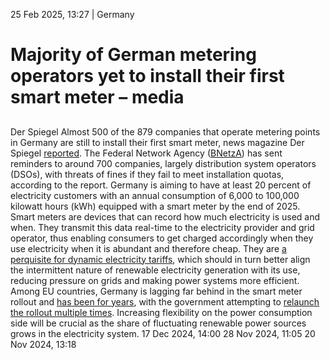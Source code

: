 25 Feb 2025, 13:27
| 
Germany
# Majority of German metering operators yet to install their first smart meter – media
## 
Der Spiegel
Almost 500 of the 879 companies that operate metering points in Germany are still to install their first smart meter, news magazine Der Spiegel [reported](https://www.spiegel.de/wirtschaft/smart-meter-netzagentur-ermahnt-rund-700-firmen-intelligente-stromzaehler-zu-installieren-a-cba9f7b4-f9b3-458a-a060-a331d7d17468). The Federal Network Agency ([BNetzA](https://www.cleanenergywire.org/experts/federal-network-agency-electricity-gas-telecommunications-post-and-railway-0)) has sent reminders to around 700 companies, largely distribution system operators (DSOs), with threats of fines if they fail to meet installation quotas, according to the report. Germany is aiming to have at least 20 percent of electricity customers with an annual consumption of 6,000 to 100,000 kilowatt hours (kWh) equipped with a smart meter by the end of 2025.
Smart meters are devices that can record how much electricity is used and when. They transmit this data real-time to the electricity provider and grid operator, thus enabling consumers to get charged accordingly when they use electricity when it is abundant and therefore cheap. They are [a perquisite for dynamic electricity tariffs](https://www.cleanenergywire.org/factsheets/qa-what-are-dynamic-electricity-tariffs-and-why-are-they-central-energy-transition), which should in turn better align the intermittent nature of renewable electricity generation with its use, reducing pressure on grids and making power systems more efficient.
Among EU countries, Germany is lagging far behind in the smart meter rollout and [has been for years](https://www.ecologic.eu/19481), with the government attempting to [relaunch the rollout multiple times](https://www.cleanenergywire.org/news/electricity-smart-meters-become-standard-german-homes-2032). Increasing flexibility on the power consumption side will be crucial as the share of fluctuating renewable power sources grows in the electricity system.
17 Dec 2024, 14:00
28 Nov 2024, 11:05
20 Nov 2024, 13:18